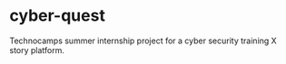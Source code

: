 # cyber-quest
 Technocamps summer internship project for a cyber security training X story platform.
